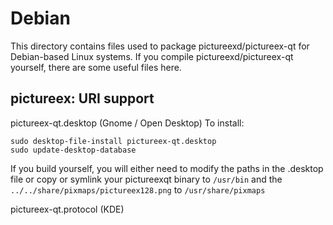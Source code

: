 
Debian
====================
This directory contains files used to package pictureexd/pictureex-qt
for Debian-based Linux systems. If you compile pictureexd/pictureex-qt yourself, there are some useful files here.

## pictureex: URI support ##


pictureex-qt.desktop  (Gnome / Open Desktop)
To install:

	sudo desktop-file-install pictureex-qt.desktop
	sudo update-desktop-database

If you build yourself, you will either need to modify the paths in
the .desktop file or copy or symlink your pictureexqt binary to `/usr/bin`
and the `../../share/pixmaps/pictureex128.png` to `/usr/share/pixmaps`

pictureex-qt.protocol (KDE)

